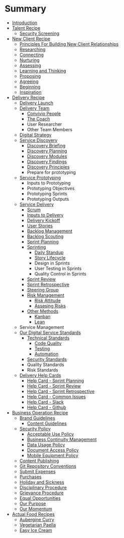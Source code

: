 # Summary

* [Introduction](README.md)
* [Talent Recipe](talent_recipe/README.md)
  * [Security Screening](talent_recipe/security-screening.md)
* [New Client Recipe](new_client_recipe/README.md)
  * [Principles For Building New Client Relationships](new_client_recipe/principles-of-building-new-client-relationships.md)
  * [Researching](new_client_recipe/researching.md)
  * [Connecting](new_client_recipe/connecting.md)
  * [Nurturing](new_client_recipe/nurturing.md)
  * [Assessing](new_client_recipe/assessing.md)
  * [Learning and Thinking](new_client_recipe/learning-and-thinking.md)
  * [Proposing](new_client_recipe/proposing.md)
  * [Agreeing](new_client_recipe/agreeing.md)
  * [Beginning](new_client_recipe/beginning.md)
  * [Inspiration](/new_client_recipe/inspiration.md)
* [Delivery Recipe](delivery_recipe/README.md)
  * [Delivery Launch](/delivery_recipe/delivery-launch.md)
  * [Delivery Team](/delivery_recipe/delivery_team.md)
    * [Convivio People](/delivery_recipe/convivio_people.md)
    * [The Coach](/delivery_recipe/the_coach.md)
    * User Researcher
    * Other Team Members
  * [Digital Strategy](/delivery_recipe/Strategy/README.md)
  * [Service Discovery](/delivery_recipe/Discovery/README.md)
    * [Discovery Briefing](/delivery_recipe/Discovery/the-discovery-brief.md)
    * [Discovery Planning](/delivery_recipe/Discovery/discovery-planning.md)
    * [Discovery Modules](/delivery_recipe/Discovery/discovery-modules.md)
    * [Discovery Findings](/delivery_recipe/Discovery/discovery-findings.md)
    * [Discovery Principles](delivery_recipe/Discovery/discovery-principles.md)
    * Prepare for prototyping
  * [Service Prototyping](/delivery_recipe/Prototyping/README.md)
    * Inputs to Prototyping
    * Prototyping Objectives
    * Prototyping Sprints
    * Prototyping Outputs
  * [Service Delivery](delivery_recipe/Delivery/README.md)
    * [Scrum](/delivery_recipe/scrum.md)
    * [Inputs to Delivery](/delivery_recipe/inputs_to_delivery.md)
    * [Delivery Kickoff](/delivery_recipe/kick_starting_a_project.md)
    * [User Stories](/delivery_recipe/user_stories.md)
    * [Backlog Management](/delivery_recipe/backlogs_priorities.md)
    * [Backlog Scouting](/delivery_recipe/backlog_scouting.md)
    * [Sprint Planning](/delivery_recipe/sprint_planning.md)
    * [Sprinting](/delivery_recipe/sprint-cycle/README.md)
      * [Daily Standup](/delivery_recipe/sprint-cycle/daily-standup.md)
      * [Story Lifecycle](/delivery_recipe/sprint-cycle/story-lifecycle.md)
      * Design in Sprints
      * User Testing in Sprints
      * Quality Control in Sprints
    * [Sprint Review](/delivery_recipe/sprint_review.md)
    * [Sprint Retrospective](/delivery_recipe/sprint_retrospective.md)
    * [Steering Group](/delivery_recipe/Delivery/steering_group_meetings.md)
    * [Risk Management](/delivery_recipe/risk_management.md)
      * [Risk Attitude](/delivery_recipe/positive_risk_attitude.md)
      * [Assesing Risks](/delivery_recipe/assessing_risks.md)
    * [Other Methods](/delivery_recipe/other_methods.md)
      * [Kanban](/delivery_recipe/kanban.md)
      * [Lean](/delivery_recipe/lean.md)
  * Service Management
  * [Our Digital Service Standards](/delivery_recipe/digital_service_standards.md)
    * [Technical Standards](/delivery_recipe/technical-delivery/README.md)
      * [Code Quality](/delivery_recipe/technical-delivery/code-quality/README.md)
      * [Testing](/delivery_recipe/technical-delivery/testing/README.md)
      * [Automation](/delivery_recipe/technical-delivery/automation/README.md)
    * [Security Standards](/delivery_recipe/technical-delivery/security/README.md)
    * Quality Standards
    * Risk Standards
  * [Delivery Help Cards](/delivery_recipe/help-cards/README.md)
    * [Help Card - Sprint Planning](/delivery_recipe/help-cards/sprint-planning.md)
    * [Help Card - Sprint Review](/delivery_recipe/help-cards/sprint-review.md)
    * [Help Card - Sprint Retrospective](/delivery_recipe/help-cards/sprint-retrospective.md)
    * [Help Card - Common Issues](/delivery_recipe/help-cards/common-issues.md)
    * [Help Card - Slack](/delivery_recipe/help-cards/tool-slack.md)
    * [Help Card - Github](/delivery_recipe/help-cards/tool-github.md)
* [Business Operation Recipe](business_operation_recipe/README.md)
  * [Brand Guidelines](business_operation_recipe/brand_guidelines/README.md)
    * [Content Guidelines](business_operation_recipe/brand_guidelines/content_guidelines.md)
  * [Security Policy](business_operation_recipe/security/security_policy.md)
    * [Acceptable Use Policy](business_operation_recipe/security/acceptable_use_policy.md)
    * [Business Continuity Management](business_operation_recipe/security/business_continuity_management.md)
    * [Data Usage Policy](business_operation_recipe/security/data_usage_policy.md)
    * [Document Access Policy](business_operation_recipe/security/document_access.md)
    * [Mobile Equipment Policy](business_operation_recipe/security/mobile_equipment_policy.md)
  * [Content Publishing](business_operation_recipe/brand_guidelines/content-publishing.md)
  * [Git Repository Conventions](business_operation_recipe/git-repository-conventions.md)
  * [Submit Expenses](business_operation_recipe/submit_expenses.md)
  * [Purchases](business_operation_recipe/purchases.md)
  * [Holiday and Sickness](business_operation_recipe/holidays_and_sickness.md)
  * [Disciplinary Procedure](business_operation_recipe/disciplinary_procedure.md)
  * [Grievance Procedure](business_operation_recipe/grievance_procedure.md)
  * [Equal Opportunities](business_operation_recipe/equal_opportunities.md)
  * [Our Purpose](business_operation_recipe/our-purpose.md)
  * [Our Momentum](business_operation_recipe/our-momentum.md)
* [Actual Food Recipes](actual_food_recipes/README.md)
  * [Aubergine Curry](actual_food_recipes/aubergine_curry.md)
  * [Vegetarian Paella](actual_food_recipes/vegetarian_paella.md)
  * [Easy Ice Cream](actual_food_recipes/easy-ice-cream.md)

